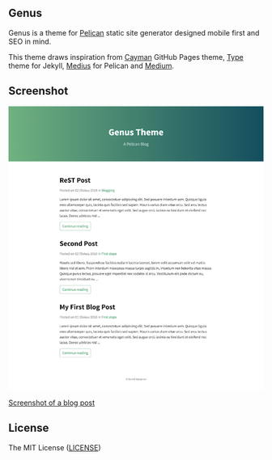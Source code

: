 ## Genus

Genus is a theme for [Pelican](http://blog.getpelican.com/) static site generator designed mobile first and SEO in mind.

This theme draws inspiration from [Cayman](https://github.com/jasonlong/cayman-theme) GitHub Pages theme, [Type](https://github.com/rohanchandra/type-theme) theme for Jekyll, [Medius](https://github.com/onur/medius) for Pelican and [Medium](https://medium.com/).

## Screenshot

![Screenshot](doc/img/posts.png)

[Screenshot of a blog post](doc/img/single_post.png)

## License

The MIT License ([LICENSE](LICENSE.txt))
